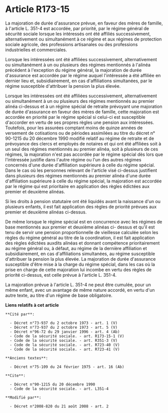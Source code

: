 # Article R173-15

La majoration de durée d'assurance prévue, en faveur des mères de famille, à l'article L. 351-4 est accordée, par priorité,
par le régime général de sécurité sociale lorsque les intéressés ont été affiliés successivement, alternativement ou
simultanément à ce régime et aux régimes de protection sociale agricole, des professions artisanales ou des professions
industrielles et commerciales. 

Lorsque les intéressées ont été affiliées successivement, alternativement ou simultanément à un ou plusieurs des régimes
mentionnés à l'alinéa précédent à l'exception du régime général, la majoration de durée d'assurance est accordée par le
régime auquel l'intéressée a été affiliée en dernier lieu et, subsidiairement, en cas d'affiliations simultanées, par le
régime susceptible d'attribuer la pension la plus élevée. 

Lorsque les intéressées ont été affiliées successivement, alternativement ou simultanément à un ou plusieurs des régimes
mentionnés au premier alinéa ci-dessus et à un régime spécial de retraite prévoyant une majoration de durée d'assurance en
faveur des mères de famille, cette majoration est accordée en priorité par le régime spécial si celui-ci est susceptible
d'accorder en vertu de ses propres règles une pension aux intéressées. Toutefois, pour les assurées comptant moins de quinze
années de versement de cotisations ou de périodes assimilées au titre du décret n° 90-1215 du 20 décembre 1990 modifié
relatif au régime de retraite et de prévoyance des clercs et employés de notaires et qui ont été affiliées soit à un seul des
régimes mentionnés au premier alinéa, soit à plusieurs de ces régimes, la majoration n'est pas accordée par le régime spécial
dès lors que l'intéressée justifie dans l'autre régime ou l'un des autres régimes concernés d'une durée d'affiliation
supérieure à celle du régime spécial. Dans le cas où les personnes relevant de l'article visé ci-dessus justifient dans
plusieurs des régimes mentionnés au premier alinéa d'une durée d'affiliation supérieure à celle du régime spécial, la
majoration est accordée par le régime qui est prioritaire en application des règles édictées aux premier et deuxième
alinéas. 

Si les droits à pension statutaire ont été liquidés avant la naissance d'un ou plusieurs enfants, il est fait application des
règles de priorité prévues aux premier et deuxième alinéas ci-dessus. 

De même lorsque le régime spécial est en concurrence avec les régimes de base mentionnés aux premier et deuxième alinéas ci-
dessus et qu'il est tenu de servir une pension proportionnelle de vieillesse calculée selon les règles du régime général au
titre de la coordination, il est fait application des règles édictées auxdits alinéas et donnant compétence prioritairement
au régime général ou, à défaut, au régime de la dernière affiliation et subsidiairement, en cas d'affiliations simultanées,
au régime susceptible d'attribuer la pension la plus élevée. La majoration de durée d'assurance susceptible d'être mise à la
charge du régime spécial, dans les cas où la prise en charge de cette majoration lui incombe en vertu des règles de priorité
ci-dessus, est celle prévue à l'article L. 351-4. 

La majoration prévue à l'article L. 351-4 ne peut être cumulée, pour un même enfant, avec un avantage de même nature accordé,
en vertu d'un autre texte, au titre d'un régime de base obligatoire.

**Liens relatifs à cet article**

	**Cité par**:

	  - Décret n°73-937 du 2 octobre 1973 - art. 1 (V)
	  - Décret n°73-937 du 2 octobre 1973 - art. 5 (V)
	  - Décret n°96-72 du 29 janvier 1996 - art. 4 (Ab)
	  - Code de la sécurité sociale. - art. R173-15-1 (V)
	  - Code de la sécurité sociale. - art. R351-3 (V)
	  - Code de la sécurité sociale. - art. R723-40 (V)
	  - Code de la sécurité sociale. - art. R723-41 (V)

	**Anciens textes**:

	  - Décret n°75-109 du 24 février 1975 - art. 16 (Ab)

	**Cite**:

	  - Décret n°90-1215 du 20 décembre 1990
	  - Code de la sécurité sociale. - art. L351-4

	**Modifié par**:

	  - Décret n°2008-820 du 21 août 2008 - art. 2
